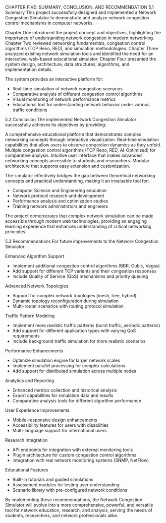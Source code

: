 CHAPTER FIVE: SUMMARY, CONCLUSION, AND RECOMMENDATION
5.1 Summary
This project successfully designed and implemented a Network Congestion Simulator to demonstrate and analyze network congestion control mechanisms in computer networks.

Chapter One introduced the project concept and objectives, highlighting the importance of understanding network congestion in modern networking.
Chapter Two reviewed networking fundamentals, congestion control algorithms (TCP Reno, RED), and simulation methodologies.
Chapter Three analyzed existing network simulation tools and identified the need for an interactive, web-based educational simulator.
Chapter Four presented the system design, architecture, data structures, algorithms, and implementation details.

The system provides an interactive platform for:
- Real-time simulation of network congestion scenarios
- Comparative analysis of different congestion control algorithms
- Visual monitoring of network performance metrics
- Educational tool for understanding network behavior under various traffic conditions


5.2 Conclusion
The implemented Network Congestion Simulator successfully achieves its objectives by providing:

A comprehensive educational platform that demonstrates complex networking concepts through interactive visualization.
Real-time simulation capabilities that allow users to observe congestion dynamics as they unfold.
Multiple congestion control algorithms (TCP Reno, RED, AI-Optimized) for comparative analysis.
Intuitive user interface that makes advanced networking concepts accessible to students and researchers.
Modular architecture that supports easy extension and customization.

The simulator effectively bridges the gap between theoretical networking concepts and practical understanding, making it an invaluable tool for:
- Computer Science and Engineering education
- Network protocol research and development
- Performance analysis and optimization studies
- Training network administrators and engineers

The project demonstrates that complex network simulation can be made accessible through modern web technologies, providing an engaging learning experience that enhances understanding of critical networking principles.


5.3 Recommendations
For future improvements to the Network Congestion Simulator:

Enhanced Algorithm Support
- Implement additional congestion control algorithms (BBR, Cubic, Vegas)
- Add support for different TCP variants and their congestion responses
- Include Quality of Service (QoS) mechanisms and priority queuing

Advanced Network Topologies
- Support for complex network topologies (mesh, tree, hybrid)
- Dynamic topology reconfiguration during simulation
- Multi-router scenarios with routing protocol simulation

Traffic Pattern Modeling
- Implement more realistic traffic patterns (burst traffic, periodic patterns)
- Add support for different application types with varying QoS requirements
- Include background traffic simulation for more realistic scenarios

Performance Enhancements
- Optimize simulation engine for larger network scales
- Implement parallel processing for complex calculations
- Add support for distributed simulation across multiple nodes

Analytics and Reporting
- Enhanced metrics collection and historical analysis
- Export capabilities for simulation data and results
- Comparative analysis tools for different algorithm performance

User Experience Improvements
- Mobile-responsive design enhancements
- Accessibility features for users with disabilities
- Multi-language support for international users

Research Integration
- API endpoints for integration with external monitoring tools
- Plugin architecture for custom congestion control algorithms
- Integration with real network monitoring systems (SNMP, NetFlow)

Educational Features
- Built-in tutorials and guided simulations
- Assessment modules for testing user understanding
- Scenario library with pre-configured network conditions

By implementing these recommendations, the Network Congestion Simulator will evolve into a more comprehensive, powerful, and versatile tool for network education, research, and analysis, serving the needs of students, researchers, and network professionals alike.
